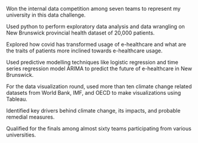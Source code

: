 Won the internal data competition among seven teams to represent my university in this data challenge.

Used python to perform exploratory data analysis and data wrangling on New Brunswick provincial health dataset of 20,000 patients.

Explored how covid has transformed usage of e-healthcare and what are the traits of patients more inclined towards e-healthcare usage.

Used predictive modelling techniques like logistic regression and time series regression model ARIMA to predict the future of e-healthcare in New Brunswick.

For the data visualization round, used more than ten climate change related datasets from World Bank, IMF, and OECD to make visualizations using Tableau.  

Identified key drivers behind climate change, its impacts, and probable remedial measures.

Qualified for the finals among almost sixty teams participating from various universities.
